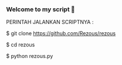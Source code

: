 ### Welcome to my script 👋

PERINTAH JALANKAN SCRIPTNYA : 

$ git clone https://github.com/Rezous/rezous

$ cd rezous

$ python rezous.py
